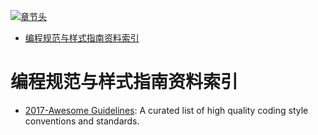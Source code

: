 [![章节头](https://parg.co/UGo)](https://parg.co/b4z) 
 - [编程规范与样式指南资料索引](#%E7%BC%96%E7%A8%8B%E8%A7%84%E8%8C%83%E4%B8%8E%E6%A0%B7%E5%BC%8F%E6%8C%87%E5%8D%97%E8%B5%84%E6%96%99%E7%B4%A2%E5%BC%95) 

# 编程规范与样式指南资料索引
- [2017-Awesome Guidelines](https://github.com/Kristories/awesome-guidelines): A curated list of high quality coding style conventions and standards.